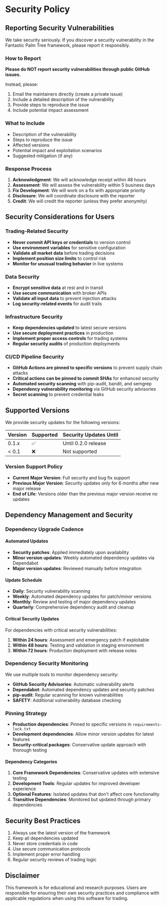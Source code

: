# Security Policy

## Reporting Security Vulnerabilities

We take security seriously. If you discover a security vulnerability in the Fantastic Palm Tree framework, please report it responsibly.

### How to Report
**Please do NOT report security vulnerabilities through public GitHub issues.**

Instead, please:
1. Email the maintainers directly (create a private issue)
2. Include a detailed description of the vulnerability
3. Provide steps to reproduce the issue
4. Include potential impact assessment

### What to Include
- Description of the vulnerability
- Steps to reproduce the issue
- Affected versions
- Potential impact and exploitation scenarios
- Suggested mitigation (if any)

### Response Process
1. **Acknowledgment**: We will acknowledge receipt within 48 hours
2. **Assessment**: We will assess the vulnerability within 5 business days
3. **Fix Development**: We will work on a fix with appropriate priority
4. **Disclosure**: We will coordinate disclosure with the reporter
5. **Credit**: We will credit the reporter (unless they prefer anonymity)

## Security Considerations for Users

### Trading-Related Security
- **Never commit API keys or credentials** to version control
- **Use environment variables** for sensitive configuration
- **Validate all market data** before trading decisions
- **Implement position size limits** to control risk
- **Monitor for unusual trading behavior** in live systems

### Data Security
- **Encrypt sensitive data** at rest and in transit
- **Use secure communication** with broker APIs
- **Validate all input data** to prevent injection attacks
- **Log security-related events** for audit trails

### Infrastructure Security
- **Keep dependencies updated** to latest secure versions
- **Use secure deployment practices** in production
- **Implement proper access controls** for trading systems
- **Regular security audits** of production deployments

### CI/CD Pipeline Security
- **GitHub Actions are pinned to specific versions** to prevent supply chain attacks
- **Critical actions can be pinned to commit SHAs** for enhanced security
- **Automated security scanning** with pip-audit, bandit, and semgrep
- **Dependency vulnerability monitoring** via GitHub security advisories
- **Secret scanning** to prevent credential leaks

## Supported Versions
We provide security updates for the following versions:

| Version | Supported          | Security Updates Until |
| ------- | ------------------ | ---------------------- |
| 0.1.x   | :white_check_mark: | Until 0.2.0 release   |
| < 0.1   | :x:                | Not supported          |

### Version Support Policy
- **Current Major Version**: Full security and bug fix support
- **Previous Major Version**: Security updates only for 6 months after new major release
- **End of Life**: Versions older than the previous major version receive no updates

## Dependency Management and Security

### Dependency Upgrade Cadence

#### Automated Updates
- **Security patches**: Applied immediately upon availability
- **Minor version updates**: Weekly automated dependency updates via Dependabot
- **Major version updates**: Reviewed manually before integration

#### Update Schedule
- **Daily**: Security vulnerability scanning
- **Weekly**: Automated dependency updates for patch/minor versions
- **Monthly**: Review and testing of major dependency updates
- **Quarterly**: Comprehensive dependency audit and cleanup

#### Critical Security Updates
For dependencies with critical security vulnerabilities:
1. **Within 24 hours**: Assessment and emergency patch if exploitable
2. **Within 48 hours**: Testing and validation in staging environment
3. **Within 72 hours**: Production deployment with release notes

### Dependency Security Monitoring
We use multiple tools to monitor dependency security:

- **GitHub Security Advisories**: Automatic vulnerability alerts
- **Dependabot**: Automated dependency updates and security patches
- **pip-audit**: Regular scanning for known vulnerabilities
- **SAFETY**: Additional vulnerability database checking

### Pinning Strategy
- **Production dependencies**: Pinned to specific versions in `requirements-lock.txt`
- **Development dependencies**: Allow minor version updates for latest features
- **Security-critical packages**: Conservative update approach with thorough testing

#### Dependency Categories
1. **Core Framework Dependencies**: Conservative updates with extensive testing
2. **Development Tools**: Regular updates for improved developer experience
3. **Optional Features**: Isolated updates that don't affect core functionality
4. **Transitive Dependencies**: Monitored but updated through primary dependencies

## Security Best Practices
1. Always use the latest version of the framework
2. Keep all dependencies updated
3. Never store credentials in code
4. Use secure communication protocols
5. Implement proper error handling
6. Regular security reviews of trading logic

## Disclaimer
This framework is for educational and research purposes. Users are responsible for ensuring their own security practices and compliance with applicable regulations when using this software for trading.